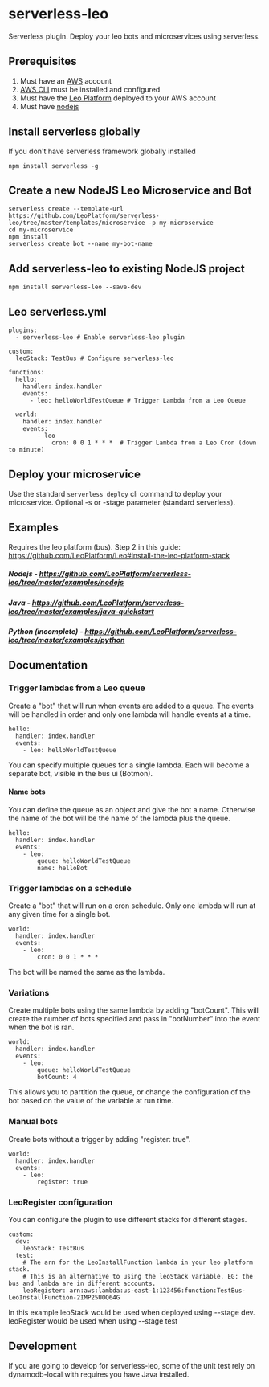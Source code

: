# serverless-leo
Serverless plugin. Deploy your leo bots and microservices using serverless.

## Prerequisites

1. Must have an [AWS](https://aws.amazon.com/) account
2. [AWS CLI](https://docs.aws.amazon.com/cli/latest/userguide/cli-chap-install.html) must be installed and configured
3. Must have the [Leo Platform](https://github.com/LeoPlatform/Leo#install-the-leo-platform-stack) deployed to your AWS account
4. Must have [nodejs](https://nodejs.org/en/)


## Install serverless globally
If you don't have serverless framework globally installed
```
npm install serverless -g
```

## Create a new NodeJS Leo Microservice and Bot
```
serverless create --template-url https://github.com/LeoPlatform/serverless-leo/tree/master/templates/microservice -p my-microservice
cd my-microservice
npm install
serverless create bot --name my-bot-name
```

## Add serverless-leo to existing NodeJS project
```
npm install serverless-leo --save-dev
```

## Leo serverless.yml
```
plugins:
  - serverless-leo # Enable serverless-leo plugin

custom:
  leoStack: TestBus # Configure serverless-leo

functions:
  hello:
    handler: index.handler
    events:
      - leo: helloWorldTestQueue # Trigger Lambda from a Leo Queue
  
  world:
    handler: index.handler
    events:
		- leo
			cron: 0 0 1 * * *  # Trigger Lambda from a Leo Cron (down to minute)
```

## Deploy your microservice
Use the standard `serverless deploy` cli command to deploy your microservice. Optional -s or -stage parameter (standard serverless).

## Examples
Requires the leo platform (bus). Step 2 in this guide: https://github.com/LeoPlatform/Leo#install-the-leo-platform-stack
##### Nodejs - https://github.com/LeoPlatform/serverless-leo/tree/master/examples/nodejs
##### Java - https://github.com/LeoPlatform/serverless-leo/tree/master/examples/java-quickstart
##### Python (incomplete) - https://github.com/LeoPlatform/serverless-leo/tree/master/examples/python

## Documentation
### Trigger lambdas from a Leo queue
Create a "bot" that will run when events are added to a queue. The events will be handled in order and only one lambda will handle events at a time.
```
hello:
  handler: index.handler
  events:
    - leo: helloWorldTestQueue
```
You can specify multiple queues for a single lambda. Each will become a separate bot, visible in the bus ui (Botmon).

#### Name bots
You can define the queue as an object and give the bot a name. Otherwise the name of the bot will be the name of the lambda plus the queue.
```
hello:
  handler: index.handler
  events:
    - leo: 
        queue: helloWorldTestQueue
        name: helloBot
```

### Trigger lambdas on a schedule
Create a "bot" that will run on a cron schedule. Only one lambda will run at any given time for a single bot.
```
world:
  handler: index.handler
  events:
  	- leo:
		cron: 0 0 1 * * * 
```
The bot will be named the same as the lambda.

### Variations
Create multiple bots using the same lambda by adding "botCount". This will create the number of bots specified and pass in "botNumber" into the event when the bot is ran.
```
world:
  handler: index.handler
  events:
	- leo:
		queue: helloWorldTestQueue
  		botCount: 4
```
This allows you to partition the queue, or change the configuration of the bot based on the value of the variable at run time.

### Manual bots
Create bots without a trigger by adding "register: true".
```
world:
  handler: index.handler
  events:
	- leo:
  		register: true
```

### LeoRegister configuration
You can configure the plugin to use different stacks for different stages.
```
custom:
  dev:
    leoStack: TestBus
  test:
    # The arn for the LeoInstallFunction lambda in your leo platform stack.
    # This is an alternative to using the leoStack variable. EG: the bus and lambda are in different accounts.
    leoRegister: arn:aws:lambda:us-east-1:123456:function:TestBus-LeoInstallFunction-2IMP25UOQ64G
```
In this example leoStack would be used when deployed using --stage dev. leoRegister would be used when using --stage test

## Development

If you are going to develop for serverless-leo, some of the unit test rely on dynamodb-local with requires you have Java installed.